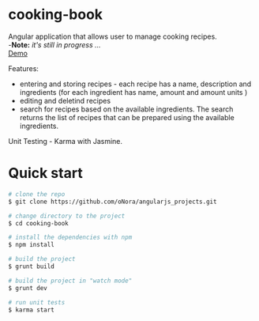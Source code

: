 cooking-book
============

Angular application that allows user to manage cooking recipes. <br />
-**Note:**  *it's still in progress ...* <br />
[Demo](http://onora.github.io/angularjs_projects/cooking-book/)

Features:

- entering and storing recipes - each recipe has a name, description and ingredients (for each ingredient has name, amount and amount units )
- editing and deletind recipes
- search for recipes based on the available ingredients. The search returns the list of recipes that can be prepared using the available ingredients.

Unit Testing - Karma with Jasmine. 

Quick start
============

```bash
# clone the repo
$ git clone https://github.com/oNora/angularjs_projects.git

# change directory to the project
$ cd cooking-book

# install the dependencies with npm
$ npm install

# build the project
$ grunt build

# build the project in "watch mode"
$ grunt dev

# run unit tests
$ karma start
```

